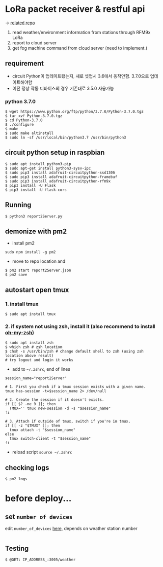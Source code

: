# LoRa packet receiver & restful api
-> [related repo](https://github.com/gardenlocal/feather-weatherReportLoRa)
1. read weather/environment information from stations through RFM9x LoRa
2. report to cloud server
3. get fog machine command from cloud server (need to implement.)

## requirement 
- circuit Python이 업데이트됐는지, 새로 셋업시 3.6에서 동작안함. 3.7.0으로 업데이트해야함
- 이전 정상 작동 디바이스의 경우 기존대로 3.5.0 사용가능

### python 3.7.0
```
$ wget https://www.python.org/ftp/python/3.7.0/Python-3.7.0.tgz
$ tar xvf Python-3.7.0.tgz
$ cd Python-3.7.0
$ ./configure
$ make
$ sudo make altinstall
$ sudo ln -sf /usr/local/bin/python3.7 /usr/bin/python3
```

## circuit python setup in raspbian
```
$ sudo apt install python3-pip
$ sudo apt-get install python3-sysv-ipc
$ sudo pip3 install adafruit-circuitpython-ssd1306
$ sudo pip3 install adafruit-circuitpython-framebuf
$ sudo pip3 install adafruit-circuitpython-rfm9x
$ pip3 install -U Flask
$ pip3 install -U flask-cors
```

## Running
```
$ python3 report2Server.py
```
## demonize with pm2
- install pm2
```
sudo npm install -g pm2
```
-  move to repo location and 
```
$ pm2 start report2Server.json
$ pm2 save
```

## autostart open tmux

### 1. install tmux
```
$ sudo apt install tmux
```

### 2. if system not using zsh, install it (also recommend to install [oh-my-zsh](https://github.com/ohmyzsh/ohmyzsh))
```
$ sudo apt install zsh
$ which zsh # zsh location
$ chsh -s /usr/bin/zsh # change default shell to zsh (using zsh location above result)
# try logout and login it works
```

- add to `~/.zshrc`, end of lines
```
session_name="report2Server"

# 1. First you check if a tmux session exists with a given name.
tmux has-session -t=$session_name 2> /dev/null

# 2. Create the session if it doesn't exists.
if [[ $? -ne 0 ]]; then
  TMUX='' tmux new-session -d -s "$session_name"
fi

# 3. Attach if outside of tmux, switch if you're in tmux.
if [[ -z "$TMUX" ]]; then
  tmux attach -t "$session_name"
else
  tmux switch-client -t "$session_name"
fi
```
- reload script `source ~/.zshrc`

## checking logs
```
$ pm2 logs
```

# before deploy...
## set `number of devices`
edit `number_of_devices` [here](https://github.com/gardenlocal/pi-LoRaReceiver-restful-flask/blob/4e1f8578ff4c174b044cdaa9ba1ab422f90da5b6/report2Server.py#L40), depends on weather station number
```
```
## Testing 
```
$ @GET: IP_ADDRESS_:3005/weather
```
